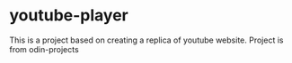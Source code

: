 # youtube-player
This is a project based on creating a replica of youtube website.
Project is from odin-projects
